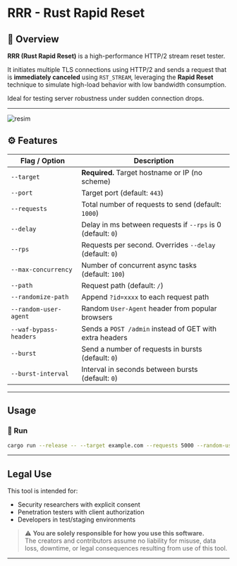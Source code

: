 # RRR - Rust Rapid Reset

## 📖 Overview

**RRR (Rust Rapid Reset)** is a high-performance HTTP/2 stream reset tester.

It initiates multiple TLS connections using HTTP/2 and sends a request that is **immediately canceled** using `RST_STREAM`, leveraging the **Rapid Reset** technique to simulate high-load behavior with low bandwidth consumption.

Ideal for testing server robustness under sudden connection drops.

---
![resim]("https://www.gifcen.com/wp-content/uploads/2022/01/hacker-gif-4.gif")
## ⚙️ Features

| Flag / Option          | Description                                                 |
| ---------------------- | ----------------------------------------------------------- |
| `--target`             | **Required.** Target hostname or IP (no scheme)             |
| `--port`               | Target port (default: `443`)                                |
| `--requests`           | Total number of requests to send (default: `1000`)          |
| `--delay`              | Delay in ms between requests if `--rps` is 0 (default: `0`) |
| `--rps`                | Requests per second. Overrides `--delay` (default: `0`)     |
| `--max-concurrency`    | Number of concurrent async tasks (default: `100`)           |
| `--path`               | Request path (default: `/`)                                 |
| `--randomize-path`     | Append `?id=xxxx` to each request path                      |
| `--random-user-agent`  | Random `User-Agent` header from popular browsers            |
| `--waf-bypass-headers` | Sends a `POST /admin` instead of GET with extra headers     |
| `--burst`              | Send a number of requests in bursts (default: `0`)          |
| `--burst-interval`     | Interval in seconds between bursts (default: `0`)           |

---

## Usage

### 🚀 Run

```bash
cargo run --release -- --target example.com --requests 5000 --random-user-agent
```

---

## Legal Use

This tool is intended for:

* Security researchers with explicit consent
* Penetration testers with client authorization
* Developers in test/staging environments

> ⚠️ **You are solely responsible for how you use this software.**<br>
> The creators and contributors assume no liability for misuse, data loss, downtime, or legal consequences resulting from use of this tool.

---
